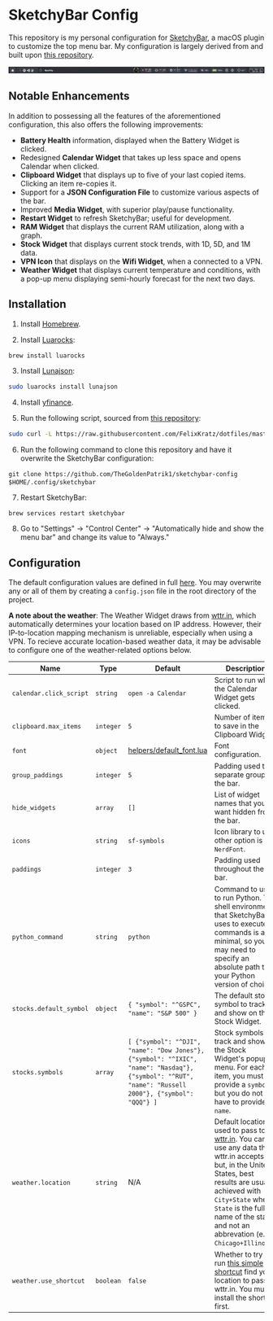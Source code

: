 # SketchyBar Config

This repository is my personal configuration for [SketchyBar](https://github.com/FelixKratz/SketchyBar), a macOS plugin to customize the top menu bar. My configuration is largely derived from and built upon [this repository](https://github.com/FelixKratz/dotfiles).

![SketchyBar Config Appearance](demo.png)

## Notable Enhancements

In addition to possessing all the features of the aforementioned configuration, this also offers the following improvements:

- **Battery Health** information, displayed when the Battery Widget is clicked.
- Redesigned **Calendar Widget** that takes up less space and opens Calendar when clicked.
- **Clipboard Widget** that displays up to five of your last copied items. Clicking an item re-copies it.
- Support for a **JSON Configuration File** to customize various aspects of the bar.
- Improved **Media Widget**, with superior play/pause functionality.
- **Restart Widget** to refresh SketchyBar; useful for development.
- **RAM Widget** that displays the current RAM utilization, along with a graph.
- **Stock Widget** that displays current stock trends, with 1D, 5D, and 1M data.
- **VPN Icon** that displays on the **Wifi Widget**, when a connected to a VPN.
- **Weather Widget** that displays current temperature and conditions, with a pop-up menu displaying semi-hourly forecast for the next two days.

## Installation

1. Install [Homebrew](https://brew.sh/).

2. Install [Luarocks](https://luarocks.org/):

```bash
brew install luarocks
```

3. Install [Lunajson](https://github.com/grafi-tt/lunajson):

```bash
sudo luarocks install lunajson
```

4. Install [yfinance](https://pypi.org/project/yfinance/).

5. Run the following script, sourced from [this repository](https://github.com/FelixKratz/dotfiles):

```bash
sudo curl -L https://raw.githubusercontent.com/FelixKratz/dotfiles/master/install_sketchybar.sh | sh
```

6. Run the following command to clone this repository and have it overwrite the SketchyBar configuration:

```
git clone https://github.com/TheGoldenPatrik1/sketchybar-config $HOME/.config/sketchybar
```

7. Restart SketchyBar:

```
brew services restart sketchybar
```

8. Go to "Settings" -> "Control Center" -> "Automatically hide and show the menu bar" and change its value to "Always."

## Configuration

The default configuration values are defined in full [here](settings.lua). You may overwrite any or all of them by creating a `config.json` file in the root directory of the project.

**A note about the weather**: The Weather Widget draws from [wttr.in](https://github.com/chubin/wttr.in), which automatically determines your location based on IP address. However, their IP-to-location mapping mechanism is unreliable, especially when using a VPN. To recieve accurate location-based weather data, it may be advisable to configure one of the weather-related options below.

| Name | Type | Default | Description |
| ---- | ---- | ---- | ---- |
| `calendar.click_script` | `string` | `open -a Calendar` | Script to run when the Calendar Widget gets clicked. |
| `clipboard.max_items` | `integer` | `5` | Number of items to save in the Clipboard Widget. |
| `font` | `object` | [helpers/default_font.lua](helpers/default_font.lua) | Font configuration. |
| `group_paddings` | `integer` | `5` | Padding used to separate groups in the bar. |
| `hide_widgets` | `array` | `[]` | List of widget names that you want hidden from the bar. |
| `icons` | `string` | `sf-symbols` | Icon library to use; other option is `NerdFont`. |
| `paddings` | `integer` | `3` | Padding used throughout the bar. |
| `python_command` | `string` | `python` | Command to use to run Python. The shell environment that SketchyBar uses to execute commands is a bit minimal, so you may need to specify an absolute path to your Python version of choice. |
| `stocks.default_symbol` | `object` | `{ "symbol": "^GSPC", "name": "S&P 500" }` | The default stock symbol to track and show on the Stock Widget. |
| `stocks.symbols` | `array` | `[ {"symbol": "^DJI", "name": "Dow Jones"}, {"symbol": "^IXIC", "name": "Nasdaq"}, {"symbol": "^RUT", "name": "Russell 2000"}, {"symbol": "QQQ"} ]` | Stock symbols to track and show on the Stock Widget's popup menu. For each item, you must provide a `symbol` but you do not have to provide a `name`. |
| `weather.location` | `string` | N/A | Default location used to pass to [wttr.in](https://github.com/chubin/wttr.in). You can use any data that wttr.in accepts, but, in the United States, best results are usually achieved with `City+State` where `State` is the full name of the state and not an abbrevation (e.g., `Chicago+Illinois`). |
| `weather.use_shortcut` | `boolean` | `false` | Whether to try to run [this simple shortcut](https://www.icloud.com/shortcuts/6d1018c04fe2490cb241425d8f133e0c) find your location to pass to wttr.in. You must install the shortcut first. |
